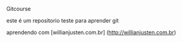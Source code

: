 Gitcourse

este é um repositorio teste para aprender git

aprendendo com [willianjusten.com.br] (http://willianjusten.com.br)